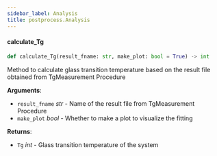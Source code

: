 ```yaml
---
sidebar_label: Analysis
title: postprocess.Analysis
---
```


#### calculate\_Tg

```python
def calculate_Tg(result_fname: str, make_plot: bool = True) -> int
```

Method to calculate glass transition temperature based on the
result file obtained from TgMeasurement Procedure

**Arguments**:

- `result_fname` _str_ - Name of the result file from TgMeasurement
  Procedure
- `make_plot` _bool_ - Whether to make a plot to visualize the fitting
  

**Returns**:

- `Tg` _int_ - Glass transition temperature of the system

